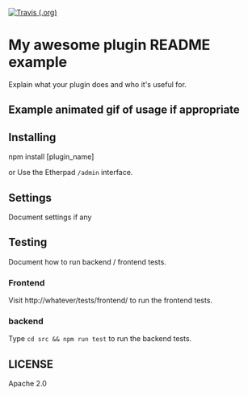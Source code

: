 [![Travis (.org)](https://api.travis-ci.org/[org_name]/[repo_url].svg?branch=develop)](https://travis-ci.org/github/[org_name]/[repo_url])

# My awesome plugin README example
Explain what your plugin does and who it's useful for.

## Example animated gif of usage if appropriate

## Installing
npm install [plugin_name]

or Use the Etherpad ``/admin`` interface.

## Settings
Document settings if any

## Testing
Document how to run backend / frontend tests.

### Frontend

Visit http://whatever/tests/frontend/ to run the frontend tests.

### backend

Type ``cd src && npm run test`` to run the backend tests.

## LICENSE
Apache 2.0
